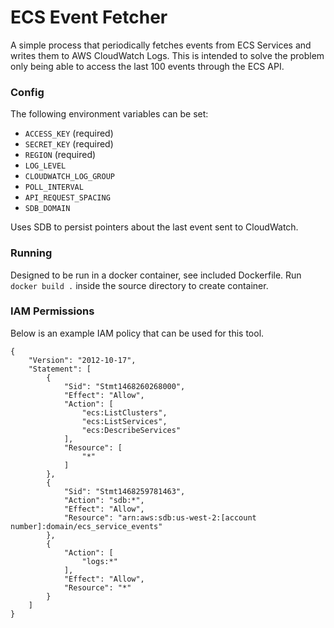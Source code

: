 # ECS Event Fetcher

A simple process that periodically fetches events from ECS Services and writes them to AWS CloudWatch Logs. This is
intended to solve the problem only being able to access the last 100 events through the ECS API. 

### Config
The following environment variables can be set:

- `ACCESS_KEY` (required)
- `SECRET_KEY` (required)
- `REGION`     (required)
- `LOG_LEVEL`
- `CLOUDWATCH_LOG_GROUP`
- `POLL_INTERVAL`
- `API_REQUEST_SPACING`
- `SDB_DOMAIN`

Uses SDB to persist pointers about the last event sent to CloudWatch.

### Running 
Designed to be run in a docker container, see included Dockerfile. Run `docker build .` inside the source directory to 
create container.

### IAM Permissions

Below is an example IAM policy that can be used for this tool.  


```
{
    "Version": "2012-10-17",
    "Statement": [
        {
            "Sid": "Stmt1468260268000",
            "Effect": "Allow",
            "Action": [
                "ecs:ListClusters",
                "ecs:ListServices",
                "ecs:DescribeServices"
            ],
            "Resource": [
                "*"
            ]
        },
        {
            "Sid": "Stmt1468259781463",
            "Action": "sdb:*",
            "Effect": "Allow",
            "Resource": "arn:aws:sdb:us-west-2:[account number]:domain/ecs_service_events"
        },
        {
            "Action": [
                "logs:*"
            ],
            "Effect": "Allow",
            "Resource": "*"
        }
    ]
}
```
